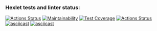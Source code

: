 ### Hexlet tests and linter status:
[![Actions Status](https://github.com/maksimfad/python-project-lvl1/workflows/hexlet-check/badge.svg)](https://github.com/maksimfad/python-project-lvl1/actions)
[![Maintainability](https://api.codeclimate.com/v1/badges/a99a88d28ad37a79dbf6/maintainability)](https://codeclimate.com/github/codeclimate/codeclimate/maintainability)
[![Test Coverage](https://api.codeclimate.com/v1/badges/a99a88d28ad37a79dbf6/test_coverage)](https://codeclimate.com/github/codeclimate/codeclimate/test_coverage)
[![Actions Status](https://github.com/maksimfad/python-project-lvl1/workflows/Python%20CI/badge.svg)](https://github.com/maksimfad/python-project-lvl1/actions)
[![asciicast](https://asciinema.org/a/WDM587IVFAtqxu4gBX6yaSN64.svg)](https://asciinema.org/a/WDM587IVFAtqxu4gBX6yaSN64)
[![asciicast](https://asciinema.org/a/RCfZe61Je8Vs53nVYdwxyXVfV.svg)](https://asciinema.org/a/RCfZe61Je8Vs53nVYdwxyXVfV)

